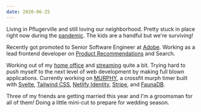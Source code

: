 ```yaml
---
date: 2020-06-25
---
```


Living in Pflugerville and still loving our neighborhood. Pretty stuck in place right now during the [pandemic][covid]. The kids are a handful but we're surviving!

Recently got promoted to Senior Software Engineer at [Adobe][adobe]. Working as a lead frontend developer on [Product Recommendations][prex] and Search.

Working out of my [home office][office] and [streaming][twitch] quite a bit. Trying hard to push myself to the next level of web development by making full blown applications. Currently working on [MURPHY][murphy], a crossfit murph timer built with [Svelte][svelte], [Tailwind CSS][tailwind], [Netlify Identity][identity], [Stripe][stripe], and [FaunaDB][fauna].

Three of my friends are getting married this year and I'm a groomsman for all of them! Doing a little mini-cut to prepare for wedding season.

[covid]: https://www.cdc.gov/coronavirus/2019-ncov/index.html
[adobe]: https://www.adobe.com
[prex]: https://magento.com/products/product-recommendations
[office]: /uses#-home-office
[twitch]: https://www.twitch.tv/bradgarropy
[murphy]: https://murphy.bradgarropy.com
[svelte]: https://svelte.dev
[tailwind]: http://tailwindcss.com
[identity]: https://docs.netlify.com/visitor-access/identity
[stripe]: https://stripe.com
[fauna]: https://fauna.com
